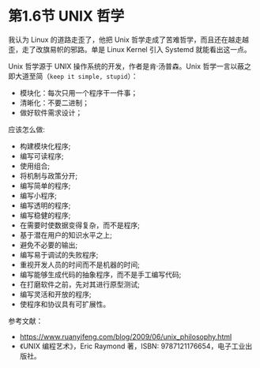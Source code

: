 # 第1.6节 UNIX 哲学


我认为 Linux 的道路走歪了，他把 Unix 哲学走成了苦难哲学，而且还在越走越歪，走了改旗易帜的邪路。单是 Linux Kernel 引入 Systemd 就能看出这一点。

Unix 哲学源于 UNIX 操作系统的开发，作者是肯·汤普森。Unix 哲学一言以蔽之即大道至简（`keep it simple, stupid`）：

 - 模块化：每次只用一个程序干一件事；
 - 清晰化：不要二进制；
 - 做好软件需求设计；
 
 应该怎么做:
 
 - 构建模块化程序;
 - 编写可读程序;
 - 使用组合;
 - 将机制与政策分开;
 - 编写简单的程序;
 - 编写小程序;
 - 编写透明的程序;
 - 编写稳健的程序;
 - 在需要时使数据变得复杂，而不是程序;
 - 基于潜在用户的知识水平之上;
 - 避免不必要的输出;
 - 编写易于调试的失败程序;
 - 重视开发人员的时间而不是机器的时间;
 - 编写能够生成代码的抽象程序，而不是手工编写代码;
 - 在打磨软件之前，先对其进行原型测试;
 - 编写灵活和开放的程序;
 - 使程序和协议具有可扩展性。

 参考文献：
 
 - <https://www.ruanyifeng.com/blog/2009/06/unix_philosophy.html>
 - 《UNIX 编程艺术》，Eric Raymond 著，ISBN: 9787121176654，电子工业出版社。
